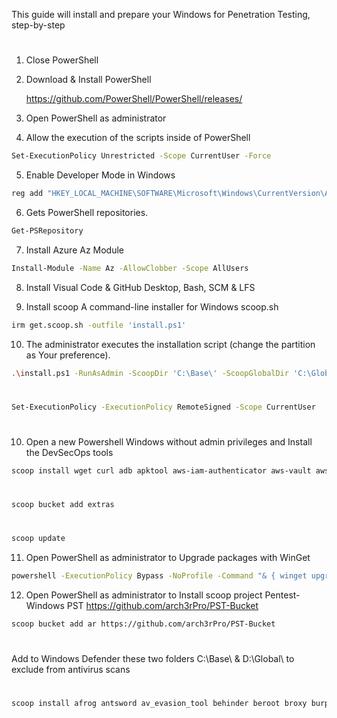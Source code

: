 This guide will install and prepare your Windows for Penetration Testing, step-by-step

#

1. Close PowerShell

2. Download & Install PowerShell

   https://github.com/PowerShell/PowerShell/releases/

3. Open PowerShell as administrator

4. Allow the execution of the scripts inside of PowerShell

```bash
Set-ExecutionPolicy Unrestricted -Scope CurrentUser -Force
```

5. Enable Developer Mode in Windows

```bash
reg add "HKEY_LOCAL_MACHINE\SOFTWARE\Microsoft\Windows\CurrentVersion\AppModelUnlock" /t REG_DWORD /f /v "AllowDevelopmentWithoutDevLicense" /d "1"
```

6. Gets PowerShell repositories.

```bash
Get-PSRepository
```

7. Install Azure Az Module

```bash
Install-Module -Name Az -AllowClobber -Scope AllUsers
```

8. Install Visual Code & GitHub Desktop, Bash, SCM & LFS

9. Install scoop A command-line installer for Windows scoop.sh

```bash
irm get.scoop.sh -outfile 'install.ps1'
```

10. The administrator executes the installation script (change the partition as Your preference).

```bash
.\install.ps1 -RunAsAdmin -ScoopDir 'C:\Base\' -ScoopGlobalDir 'C:\Global' -NoProxy
```

#

```bash
Set-ExecutionPolicy -ExecutionPolicy RemoteSigned -Scope CurrentUser
```

#

10. Open a new Powershell Windows without admin privileges and Install the DevSecOps tools

```bash
scoop install wget curl adb apktool aws-iam-authenticator aws-vault aws azure-cli azure-functions-core-tools azure-ps circleci-cli cmake cmder-full composer kompose kubectl minikube docker git lua-for-windows make maven neofetch radare2 ruby s3deploy helm terraform youtube-dl docker-compose php go grep nano winget
```

#

```bash
scoop bucket add extras
```

#

```bash
scoop update
```

11. Open PowerShell as administrator to Upgrade packages with WinGet

```bash
powershell -ExecutionPolicy Bypass -NoProfile -Command "& { winget upgrade --all  --include-unknown --include-pinned --accept-source-agreements --disable-interactivity }"
```

12. Open PowerShell as administrator to Install scoop project Pentest-Windows PST https://github.com/arch3rPro/PST-Bucket

```bash
scoop bucket add ar https://github.com/arch3rPro/PST-Bucket
```

#

Add to Windows Defender these two folders C:\Base\ & D:\Global\ to exclude from antivirus scans

#

```bash
scoop install afrog antsword av_evasion_tool behinder beroot broxy burpsuite-np ct dalfox DeimosC2 dig dirbuster dnsx ehole ffuf fscan girsh gitrob goby godzilla goproxy govenom hetty hackbrowserdata httpx hydra interactsh jar-analyzer jndinjector john-the-ripper katana kscan ksubdomain layerdomainfinder masscan mateuszex maye mdut mimikatz myexploit naabu natpass nimscan nps nuclei ObserverWard oneforall pagodo peass-ng phpenv platypus portforward PowerRun PrintNotifyPotato proguard pyxis quake_rs quasar rad rubick rustcat scan4all scaninfo screentogif shellcodeloader sliver socat subfinder suo5 super-xray termite transfer txportmap venom vscan w3cschool webpathbrute webshell_generate websocat windynamicdesktop xray yakit ysomap -g
```
